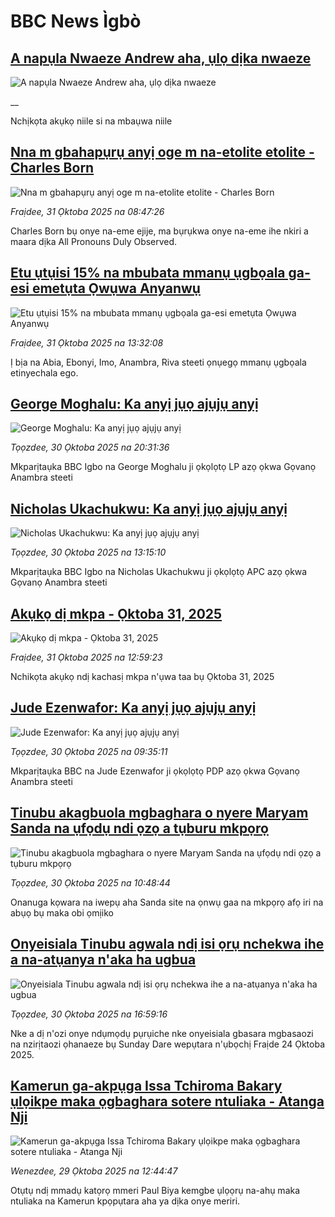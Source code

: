 # BBC News Ìgbò## [A napụla Nwaeze Andrew aha, ụlọ dịka nwaeze](https://www.bbc.co.uk/igbo/live/c3w52xlgxxpt?at_medium=RSS&at_campaign=rss?at_campaign=githubrss)![A napụla Nwaeze Andrew aha, ụlọ dịka nwaeze](https://ichef.bbci.co.uk/ace/standard/240/cpsprodpb/2414/live/3671db50-b647-11f0-aa13-0b0479f6f42a.jpg)__Nchịkọta akụkọ niile si na mbaụwa niile## [Nna m gbahapụrụ anyị oge m na-etolite etolite - Charles Born](https://www.bbc.com/igbo/articles/c3dnr3rr83ro?at_medium=RSS&at_campaign=rss?at_campaign=githubrss)![Nna m gbahapụrụ anyị oge m na-etolite etolite - Charles Born](https://ichef.bbci.co.uk/ace/ws/240/cpsprodpb/d01b/live/5c6dd210-b62d-11f0-ba75-093eca1ac29b.jpg)_Fraịdee, 31 Ọktoba 2025 na 08:47:26_Charles Born bụ onye na-eme ejije, ma bụrụkwa onye na-eme ihe nkiri a maara dịka All Pronouns Duly Observed.## [Etu ụtụisi 15% na mbubata mmanụ ụgbọala  ga-esi emetụta Ọwụwa Anyanwụ](https://www.bbc.com/igbo/articles/c8r0v7yg25lo?at_medium=RSS&at_campaign=rss?at_campaign=githubrss)![Etu ụtụisi 15% na mbubata mmanụ ụgbọala  ga-esi emetụta Ọwụwa Anyanwụ](https://ichef.bbci.co.uk/ace/ws/240/cpsprodpb/f059/live/320ea740-b652-11f0-ba64-f52e2f7918c2.jpg)_Fraịdee, 31 Ọktoba 2025 na 13:32:08_Ị bịa na Abia, Ebonyi, Imo, Anambra, Riva steeti ọnụegọ mmanụ ụgbọala etinyechala ego.## [George Moghalu: Ka anyị jụọ ajụjụ anyị](https://www.bbc.com/igbo/articles/c629q9ry4g1o?at_medium=RSS&at_campaign=rss?at_campaign=githubrss)![George Moghalu: Ka anyị jụọ ajụjụ anyị](https://ichef.bbci.co.uk/ace/ws/240/cpsprodpb/b620/live/5617ac40-b5b7-11f0-aa13-0b0479f6f42a.jpg)_Tọọzdee, 30 Ọktoba 2025 na 20:31:36_Mkparịtaụka BBC Igbo na George Moghalu ji ọkọlọtọ LP azọ ọkwa Gọvanọ Anambra steeti## [Nicholas Ukachukwu: Ka anyị jụọ ajụjụ anyị](https://www.bbc.com/igbo/articles/c0l7k1r24pxo?at_medium=RSS&at_campaign=rss?at_campaign=githubrss)![Nicholas Ukachukwu: Ka anyị jụọ ajụjụ anyị](https://ichef.bbci.co.uk/ace/ws/240/cpsprodpb/ef2b/live/53293eb0-b592-11f0-b2a1-6f537f66f9aa.jpg)_Tọọzdee, 30 Ọktoba 2025 na 13:15:10_Mkparịtaụka BBC Igbo na Nicholas Ukachukwu ji ọkọlọtọ APC azọ ọkwa Gọvanọ Anambra steeti## [Akụkọ dị mkpa - Ọktoba 31, 2025](https://www.bbc.com/igbo/articles/c5yk0k4y23qo?at_medium=RSS&at_campaign=rss?at_campaign=githubrss)![Akụkọ dị mkpa - Ọktoba 31, 2025](https://ichef.bbci.co.uk/ace/ws/240/cpsprodpb/f1a0/live/52df1610-60be-11f0-a40e-a1af2950b220.jpg)_Fraịdee, 31 Ọktoba 2025 na 12:59:23_Nchikọta akụkọ ndị kachasị mkpa n'ụwa taa bụ Ọktoba 31, 2025## [Jude Ezenwafor: Ka anyị jụọ ajụjụ anyị ](https://www.bbc.com/igbo/articles/cvgknx8n1xeo?at_medium=RSS&at_campaign=rss?at_campaign=githubrss)![Jude Ezenwafor: Ka anyị jụọ ajụjụ anyị ](https://ichef.bbci.co.uk/ace/ws/240/cpsprodpb/1b79/live/c30f66e0-b56b-11f0-aa13-0b0479f6f42a.jpg)_Tọọzdee, 30 Ọktoba 2025 na 09:35:11_Mkparịtaụka BBC na Jude Ezenwafor ji ọkọlọtọ PDP azọ ọkwa Gọvanọ Anambra steeti## [Tinubu akagbuola mgbaghara o nyere Maryam Sanda na ụfọdụ ndi ọzọ a tụburu mkpọrọ](https://www.bbc.com/igbo/articles/c39rg3pp30zo?at_medium=RSS&at_campaign=rss?at_campaign=githubrss)![Tinubu akagbuola mgbaghara o nyere Maryam Sanda na ụfọdụ ndi ọzọ a tụburu mkpọrọ](https://ichef.bbci.co.uk/ace/ws/240/cpsprodpb/43bc/live/869367d0-b56f-11f0-83b9-05f02855fa7e.jpg)_Tọọzdee, 30 Ọktoba 2025 na 10:48:44_Onanuga kọwara na iwepụ aha Sanda site na ọnwụ gaa na mkpọrọ afọ iri na abụọ bụ maka obi ọmịiko## [Onyeisiala Tinubu agwala ndị isi ọrụ nchekwa ihe a na-atụanya n'aka ha ugbua](https://www.bbc.com/igbo/articles/cn09540x0zwo?at_medium=RSS&at_campaign=rss?at_campaign=githubrss)![Onyeisiala Tinubu agwala ndị isi ọrụ nchekwa ihe a na-atụanya n'aka ha ugbua](https://ichef.bbci.co.uk/ace/ws/240/cpsprodpb/7b0e/live/a1e73b50-b5b1-11f0-962a-97c89857c780.jpg)_Tọọzdee, 30 Ọktoba 2025 na 16:59:16_Nke a dị n'ozi onye ndụmọdụ pụrụiche nke onyeisiala gbasara mgbasaozi na nzirịtaozi ọhanaeze bụ Sunday Dare wepụtara n'ụbọchị Fraịde 24 Ọktoba 2025.## [Kamerun ga-akpụga Issa Tchiroma Bakary ụlọikpe maka ọgbaghara sotere ntuliaka - Atanga Nji](https://www.bbc.com/igbo/articles/cvgvg558y0jo?at_medium=RSS&at_campaign=rss?at_campaign=githubrss)![Kamerun ga-akpụga Issa Tchiroma Bakary ụlọikpe maka ọgbaghara sotere ntuliaka - Atanga Nji](https://ichef.bbci.co.uk/ace/ws/240/cpsprodpb/c40a/live/66e133f0-b4c4-11f0-b6ff-41932c3d9709.jpg)_Wenezdee, 29 Ọktoba 2025 na 12:44:47_Otụtụ ndị mmadụ katọrọ mmeri Paul Biya kemgbe ụlọọrụ na-ahụ maka ntuliaka na Kamerun kpọpụtara aha ya dịka onye meriri.